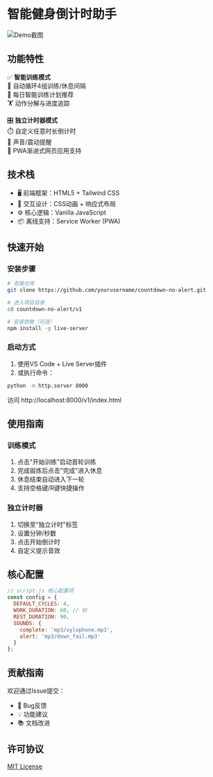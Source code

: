 # 智能健身倒计时助手

![Demo截图](https://via.placeholder.com/800x500.png?text=Demo+Preview)

## 功能特性

✅ **智能训练模式**  
🔁 自动循环4组训练/休息间隔  
📅 每日智能训练计划推荐  
🏋️ 动作分解与进度追踪

🎛️ **独立计时器模式**  
⏱️ 自定义任意时长倒计时  
🔔 声音/震动提醒  
📲 PWA渐进式网页应用支持

## 技术栈

- 🖥️ 前端框架：HTML5 + Tailwind CSS
- 🎨 交互设计：CSS动画 + 响应式布局
- ⚙️ 核心逻辑：Vanilla JavaScript
- 📦 离线支持：Service Worker (PWA)

## 快速开始

### 安装步骤
```bash
# 克隆仓库
git clone https://github.com/yourusername/countdown-no-alert.git

# 进入项目目录
cd countdown-no-alert/v1

# 安装依赖（可选）
npm install -g live-server
```

### 启动方式
1. 使用VS Code + Live Server插件
2. 或执行命令：
```bash
python -m http.server 8000
```
访问 http://localhost:8000/v1/index.html

## 使用指南

### 训练模式
1. 点击"开始训练"启动首轮训练
2. 完成锻炼后点击"完成"进入休息
3. 休息结束自动进入下一轮
4. 支持空格键/R键快捷操作

### 独立计时器
1. 切换至"独立计时"标签
2. 设置分钟/秒数
3. 点击开始倒计时
4. 自定义提示音效

## 核心配置
```javascript
// script.js 核心配置项
const config = {
  DEFAULT_CYCLES: 4,
  WORK_DURATION: 60, // 秒
  REST_DURATION: 90,
  SOUNDS: {
    complete: 'mp3/xylophone.mp3',
    alert: 'mp3/down_fail.mp3'
  }
};
```

## 贡献指南
欢迎通过Issue提交：
- 🐛 Bug反馈  
- 💡 功能建议  
- 📚 文档改进

## 许可协议
[MIT License](LICENSE)
